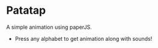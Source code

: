 # Patatap
A simple animation using paperJS.

* Press any alphabet to get animation along with sounds!
